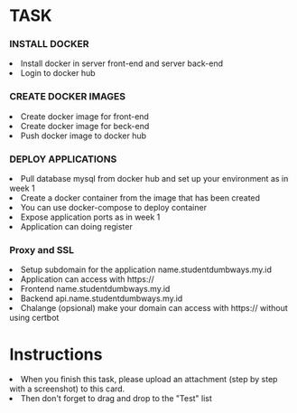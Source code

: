 # TASK

### INSTALL DOCKER
 
<li>Install docker in server front-end and server back-end

<li>Login to docker hub

### CREATE DOCKER IMAGES

<li>Create docker image for front-end

<li>Create docker image for beck-end

<li>Push docker image to docker hub

### DEPLOY APPLICATIONS

<li>Pull database mysql from docker hub and set up your environment as in week 1

<li>Create a docker container from the image that has been created

<li>You can use docker-compose to deploy container

<li>Expose application ports as in week 1

<li>Application can doing register

### Proxy and SSL

<li>Setup subdomain for the application name.studentdumbways.my.id

<li>Application can access with https://

<li>Frontend name.studentdumbways.my.id

<li>Backend api.name.studentdumbways.my.id

<li>Chalange (opsional) make your domain can access with https:// without using certbot

# Instructions

<li>When you finish this task, please upload an attachment (step by step with a screenshot) to this card.

<li>Then don't forget to drag and drop to the "Test" list
